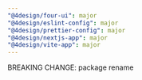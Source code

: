 ```yaml
---
"@4design/four-ui": major
"@4design/eslint-config": major
"@4design/prettier-config": major
"@4design/nextjs-app": major
"@4design/vite-app": major
---
```


BREAKING CHANGE: package rename
